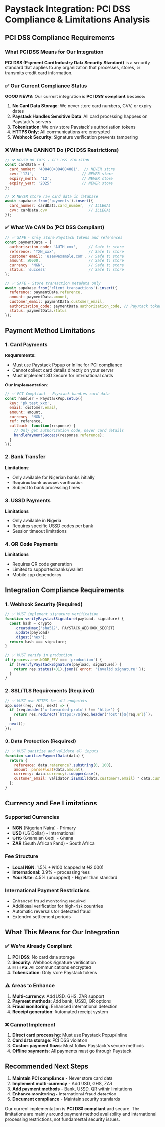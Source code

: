 # Paystack Integration: PCI DSS Compliance & Limitations Analysis

## PCI DSS Compliance Requirements

### What PCI DSS Means for Our Integration

**PCI DSS (Payment Card Industry Data Security Standard)** is a security standard that applies to any organization that processes, stores, or transmits credit card information.

### ✅ Our Current Compliance Status

**GOOD NEWS**: Our current integration is **PCI DSS compliant** because:

1. **No Card Data Storage**: We never store card numbers, CVV, or expiry dates
2. **Paystack Handles Sensitive Data**: All card processing happens on Paystack's servers
3. **Tokenization**: We only store Paystack's authorization tokens
4. **HTTPS Only**: All communications are encrypted
5. **Webhook Security**: Signature verification prevents tampering

### ❌ What We CANNOT Do (PCI DSS Restrictions)

```javascript
// ❌ NEVER DO THIS - PCI DSS VIOLATION
const cardData = {
  card_number: '4084084084084081',  // NEVER store
  cvv: '123',                      // NEVER store
  expiry_month: '12',              // NEVER store
  expiry_year: '2025'              // NEVER store
};

// ❌ NEVER store raw card data in database
await supabase.from('payments').insert({
  card_number: cardData.card_number,  // ILLEGAL
  cvv: cardData.cvv                   // ILLEGAL
});
```

### ✅ What We CAN Do (PCI DSS Compliant)

```javascript
// ✅ SAFE - Only store Paystack tokens and references
const paymentData = {
  authorization_code: 'AUTH_xxx',     // Safe to store
  reference: 'TXN_xxx',               // Safe to store
  customer_email: 'user@example.com', // Safe to store
  amount: 50000,                      // Safe to store
  currency: 'NGN',                    // Safe to store
  status: 'success'                   // Safe to store
};

// ✅ SAFE - Store transaction metadata only
await supabase.from('client_transactions').insert({
  reference: paymentData.reference,
  amount: paymentData.amount,
  customer_email: paymentData.customer_email,
  authorization_code: paymentData.authorization_code, // Paystack token
  status: paymentData.status
});
```

## Payment Method Limitations

### 1. Card Payments
**Requirements:**
- Must use Paystack Popup or Inline for PCI compliance
- Cannot collect card details directly on your server
- Must implement 3D Secure for international cards

**Our Implementation:**
```javascript
// ✅ PCI Compliant - Paystack handles card data
const handler = PaystackPop.setup({
  key: 'pk_test_xxx',
  email: customer.email,
  amount: amount,
  currency: 'NGN',
  ref: reference,
  callback: function(response) {
    // Only get authorization code, never card details
    handlePaymentSuccess(response.reference);
  }
});
```

### 2. Bank Transfer
**Limitations:**
- Only available for Nigerian banks initially
- Requires bank account verification
- Subject to bank processing times

### 3. USSD Payments
**Limitations:**
- Only available in Nigeria
- Requires specific USSD codes per bank
- Session timeout limitations

### 4. QR Code Payments
**Limitations:**
- Requires QR code generation
- Limited to supported banks/wallets
- Mobile app dependency

## Integration Compliance Requirements

### 1. Webhook Security (Required)
```javascript
// ✅ MUST implement signature verification
function verifyPaystackSignature(payload, signature) {
  const hash = crypto
    .createHmac('sha512', PAYSTACK_WEBHOOK_SECRET)
    .update(payload)
    .digest('hex');
  return hash === signature;
}

// ✅ MUST verify in production
if (process.env.NODE_ENV === 'production') {
  if (!verifyPaystackSignature(payload, signature)) {
    return res.status(401).json({ error: 'Invalid signature' });
  }
}
```

### 2. SSL/TLS Requirements (Required)
```javascript
// ✅ MUST use HTTPS for all endpoints
app.use((req, res, next) => {
  if (req.header('x-forwarded-proto') !== 'https') {
    return res.redirect(`https://${req.header('host')}${req.url}`);
  }
  next();
});
```

### 3. Data Protection (Required)
```javascript
// ✅ MUST sanitize and validate all inputs
function sanitizePaymentData(data) {
  return {
    reference: data.reference?.substring(0, 100),
    amount: parseFloat(data.amount),
    currency: data.currency?.toUpperCase(),
    customer_email: validator.isEmail(data.customer?.email) ? data.customer.email : null
  };
}
```

## Currency and Fee Limitations

### Supported Currencies
- **NGN** (Nigerian Naira) - Primary
- **USD** (US Dollar) - International
- **GHS** (Ghanaian Cedi) - Ghana
- **ZAR** (South African Rand) - South Africa

### Fee Structure
- **Local NGN**: 1.5% + ₦100 (capped at ₦2,000)
- **International**: 3.9% + processing fees
- **Your Rate**: 4.5% (uncapped) - Higher than standard

### International Payment Restrictions
- Enhanced fraud monitoring required
- Additional verification for high-risk countries
- Automatic reversals for detected fraud
- Extended settlement periods

## What This Means for Our Integration

### ✅ We're Already Compliant
1. **PCI DSS**: No card data storage
2. **Security**: Webhook signature verification
3. **HTTPS**: All communications encrypted
4. **Tokenization**: Only store Paystack tokens

### ⚠️ Areas to Enhance
1. **Multi-currency**: Add USD, GHS, ZAR support
2. **Payment methods**: Add bank, USSD, QR options
3. **Fraud monitoring**: Enhanced international detection
4. **Receipt generation**: Automated receipt system

### ❌ Cannot Implement
1. **Direct card processing**: Must use Paystack Popup/Inline
2. **Card data storage**: PCI DSS violation
3. **Custom payment flows**: Must follow Paystack's secure methods
4. **Offline payments**: All payments must go through Paystack

## Recommended Next Steps

1. **Maintain PCI compliance** - Never store card data
2. **Implement multi-currency** - Add USD, GHS, ZAR
3. **Add payment methods** - Bank, USSD, QR within limitations
4. **Enhance monitoring** - International fraud detection
5. **Document compliance** - Maintain security standards

Our current implementation is **PCI DSS compliant** and secure. The limitations are mainly around payment method availability and international processing restrictions, not fundamental security issues.
